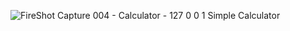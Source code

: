![FireShot Capture 004 - Calculator - 127 0 0 1](https://user-images.githubusercontent.com/57653097/177155179-31f08af0-2bc6-44f6-9ee0-e36335f72e36.png)
Simple Calculator
